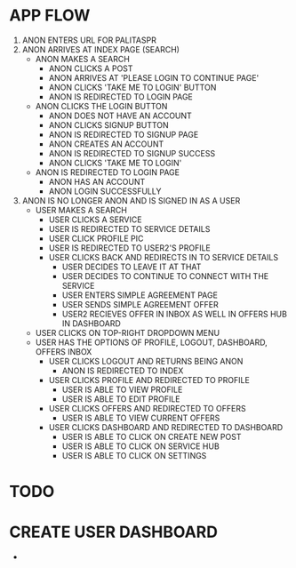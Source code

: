 # APP FLOW

1. ANON ENTERS URL FOR PALITASPR
2. ANON ARRIVES AT INDEX PAGE (SEARCH)
   - ANON MAKES A SEARCH
     - ANON CLICKS A POST
     - ANON ARRIVES AT 'PLEASE LOGIN TO CONTINUE PAGE'
     - ANON CLICKS 'TAKE ME TO LOGIN' BUTTON
     - ANON IS REDIRECTED TO LOGIN PAGE
   - ANON CLICKS THE LOGIN BUTTON
     - ANON DOES NOT HAVE AN ACCOUNT
     - ANON CLICKS SIGNUP BUTTON
     - ANON IS REDIRECTED TO SIGNUP PAGE
     - ANON CREATES AN ACCOUNT
     - ANON IS REDIRECTED TO SIGNUP SUCCESS
     - ANON CLICKS 'TAKE ME TO LOGIN'
   - ANON IS REDIRECTED TO LOGIN PAGE
     - ANON HAS AN ACCOUNT
     - ANON LOGIN SUCCESSFULLY
3. ANON IS NO LONGER ANON AND IS SIGNED IN AS A USER
   - USER MAKES A SEARCH
     - USER CLICKS A SERVICE
     - USER IS REDIRECTED TO SERVICE DETAILS
     - USER CLICK PROFILE PIC
     - USER IS REDIRECTED TO USER2'S PROFILE
     - USER CLICKS BACK AND REDIRECTS IN TO SERVICE DETAILS
       - USER DECIDES TO LEAVE IT AT THAT
       - USER DECIDES TO CONTINUE TO CONNECT WITH THE SERVICE
       - USER ENTERS SIMPLE AGREEMENT PAGE
       - USER SENDS SIMPLE AGREEMENT OFFER
       - USER2 RECIEVES OFFER IN INBOX AS WELL IN OFFERS HUB IN DASHBOARD
   - USER CLICKS ON TOP-RIGHT DROPDOWN MENU
   - USER HAS THE OPTIONS OF PROFILE, LOGOUT, DASHBOARD, OFFERS INBOX
     - USER CLICKS LOGOUT AND RETURNS BEING ANON
       - ANON IS REDIRECTED TO INDEX
     - USER CLICKS PROFILE AND REDIRECTED TO PROFILE
       - USER IS ABLE TO VIEW PROFILE
       - USER IS ABLE TO EDIT PROFILE
     - USER CLICKS OFFERS AND REDIRECTED TO OFFERS
       - USER IS ABLE TO VIEW CURRENT OFFERS
     - USER CLICKS DASHBOARD AND REDIRECTED TO DASHBOARD
       - USER IS ABLE TO CLICK ON CREATE NEW POST
       - USER IS ABLE TO CLICK ON SERVICE HUB
       - USER IS ABLE TO CLICK ON SETTINGS

# TODO

# CREATE USER DASHBOARD

-
